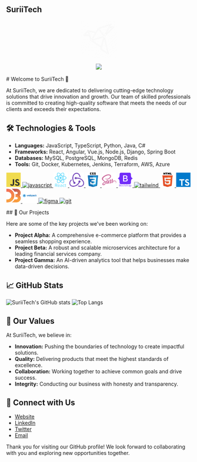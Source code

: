 ## SuriiTech

<div align="center">
  <img alt="Logo" src="https://github.com/suriitech/suriitech/blob/main/logo.png" width="100" />
</div>

<p align="center">
  <a href="https://github.com/eldoJr/readme-typing-svg">
      <img src="https://readme-typing-svg.herokuapp.com?lines=SuriiTech+Web+Solutions;Your+Partner+in+Tech+Excellence!;Building+the+Future+One+Line+at+a+Time&center=true&vCenter=true&width=600&height=50&pause=1500&size=22">
  </a>
</p>
# Welcome to SuriiTech 👋

At SuriiTech, we are dedicated to delivering cutting-edge technology solutions that drive innovation and growth. Our team of skilled professionals is committed to creating high-quality software that meets the needs of our clients and exceeds their expectations.

## 🛠️ Technologies & Tools

- **Languages:** JavaScript, TypeScript, Python, Java, C#
- **Frameworks:** React, Angular, Vue.js, Node.js, Django, Spring Boot
- **Databases:** MySQL, PostgreSQL, MongoDB, Redis
- **Tools:** Git, Docker, Kubernetes, Jenkins, Terraform, AWS, Azure
<p align="left"> 
    <a href="https://developer.mozilla.org/en-US/docs/Web/JavaScript" target="_blank"> <img src="https://raw.githubusercontent.com/devicons/devicon/master/icons/javascript/javascript-original.svg" alt="javascript" width="40" height="40"/> </a>
    <a href="https://nextjs.org/" target="_blank"> <img src="https://cdn.worldvectorlogo.com/logos/next-js.svg" alt="javascript" width="40" height="40"/> </a>
    <a href="https://reactjs.org/" target="_blank"> <img src="https://raw.githubusercontent.com/devicons/devicon/master/icons/react/react-original-wordmark.svg" alt="react" width="40" height="40"/> </a> <a href="https://redux.js.org" target="_blank" rel="noreferrer"> <img src="https://raw.githubusercontent.com/devicons/devicon/master/icons/redux/redux-original.svg" alt="redux" width="40" height="40"/> </a></a> <a href="https://www.w3schools.com/css/" target="_blank"> <img src="https://raw.githubusercontent.com/devicons/devicon/master/icons/css3/css3-original-wordmark.svg" alt="css3" width="40" height="40"/> </a> </a> <a href="https://sass-lang.com" target="_blank"> <img src="https://raw.githubusercontent.com/devicons/devicon/master/icons/sass/sass-original.svg" alt="sass" width="40" height="40"/> </a> <a href="https://getbootstrap.com" target="_blank" rel="noreferrer"> <img src="https://raw.githubusercontent.com/devicons/devicon/master/icons/bootstrap/bootstrap-plain-wordmark.svg" alt="bootstrap" width="40" height="40"/> </a> <a href="https://tailwindcss.com/" target="_blank" rel="noreferrer"> <img src="https://www.vectorlogo.zone/logos/tailwindcss/tailwindcss-icon.svg" alt="tailwind" width="40" height="40"/> </a> <a href="https://www.w3.org/html/" target="_blank"> <img src="https://raw.githubusercontent.com/devicons/devicon/master/icons/html5/html5-original-wordmark.svg" alt="html5" width="40" height="40"/> </a>
    <a href="https://www.typescriptlang.org/" target="_blank" rel="noreferrer"> <img src="https://raw.githubusercontent.com/devicons/devicon/master/icons/typescript/typescript-original.svg" alt="typescript" width="40" height="40"/> </a>
    <a href="https://d3js.org/" target="_blank" rel="noreferrer"> <img src="https://raw.githubusercontent.com/devicons/devicon/master/icons/d3js/d3js-original.svg" alt="d3js" width="40" height="40"/> </a>
    <a href="https://webpack.js.org" target="_blank" rel="noreferrer"> <img src="https://raw.githubusercontent.com/devicons/devicon/d00d0969292a6569d45b06d3f350f463a0107b0d/icons/webpack/webpack-original-wordmark.svg" alt="webpack" width="40" height="40"/> </a>
    <a href="https://www.figma.com/" target="_blank"> <img src="https://www.vectorlogo.zone/logos/figma/figma-icon.svg" alt="figma" width="40" height="40"/> </a> 
    <a href="https://git-scm.com/" target="_blank"> <img src="https://www.vectorlogo.zone/logos/git-scm/git-scm-icon.svg" alt="git" width="40" height="40"/> </a>
</p>
## 🚀 Our Projects

Here are some of the key projects we've been working on:

- **Project Alpha:** A comprehensive e-commerce platform that provides a seamless shopping experience.
- **Project Beta:** A robust and scalable microservices architecture for a leading financial services company.
- **Project Gamma:** An AI-driven analytics tool that helps businesses make data-driven decisions.

## 📈 GitHub Stats

![SuriiTech's GitHub stats](https://github-readme-stats.vercel.app/api?username=suriitech&show_icons=true&theme=radical)
![Top Langs](https://github-readme-stats.vercel.app/api/top-langs/?username=suriitech&layout=compact&theme=radical)

## 🌟 Our Values

At SuriiTech, we believe in:

- **Innovation:** Pushing the boundaries of technology to create impactful solutions.
- **Quality:** Delivering products that meet the highest standards of excellence.
- **Collaboration:** Working together to achieve common goals and drive success.
- **Integrity:** Conducting our business with honesty and transparency.

## 🔗 Connect with Us

- [Website](https://www.suriitech.com)
- [LinkedIn](https://www.linkedin.com/company/suriitech)
- [Twitter](https://twitter.com/suriitech)
- [Email](mailto:contact@suriitech.com)

Thank you for visiting our GitHub profile! We look forward to collaborating with you and exploring new opportunities together.

